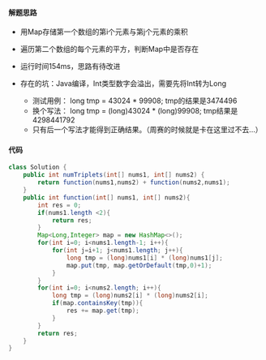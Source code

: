 #### 解题思路

- 用Map存储第一个数组的第i个元素与第j个元素的乘积
- 遍历第二个数组的每个元素的平方，判断Map中是否存在
- 运行时间154ms，思路有待改进

- 存在的坑：Java编译，Int类型数字会溢出，需要先将Int转为Long
    - 测试用例： long tmp = 43024 * 99908; tmp的结果是3474496
    - 换个写法： long tmp = (long)43024 * (long)99908; tmp结果是4298441792
    - 只有后一个写法才能得到正确结果。（周赛的时候就是卡在这里过不去...）

#### 代码

~~~ java
class Solution {
    public int numTriplets(int[] nums1, int[] nums2) {
        return function(nums1,nums2) + function(nums2,nums1);
    }
    public int function(int[] nums1, int[] nums2){
        int res = 0;
        if(nums1.length <2){
            return res;
        }
        Map<Long,Integer> map = new HashMap<>();
        for(int i=0; i<nums1.length-1; i++){
            for(int j=i+1; j<nums1.length; j++){
                long tmp = (long)nums1[i] * (long)nums1[j];
                map.put(tmp, map.getOrDefault(tmp,0)+1);
            }
        }
        for(int i=0; i<nums2.length; i++){
            long tmp = (long)nums2[i] * (long)nums2[i];
            if(map.containsKey(tmp)){
                res += map.get(tmp);
            }
        }
        return res;
    }
}
~~~